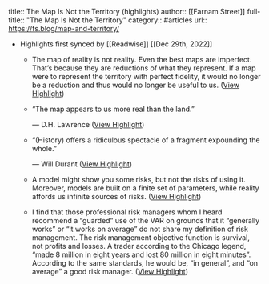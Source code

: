 title:: The Map Is Not the Territory (highlights)
author:: [[Farnam Street]]
full-title:: "The Map Is Not the Territory"
category:: #articles
url:: https://fs.blog/map-and-territory/

- Highlights first synced by [[Readwise]] [[Dec 29th, 2022]]
	- The map of reality is not reality. Even the best maps are imperfect. That’s because they are reductions of what they represent. If a map were to represent the territory with perfect fidelity, it would no longer be a reduction and thus would no longer be useful to us. ([View Highlight](https://read.readwise.io/read/01gndhf8yt4dy1qmf665rvka4d))
	- “The map appears to us more real than the land.”
	  
	  — D.H. Lawrence ([View Highlight](https://read.readwise.io/read/01gndhfapkb3dhtt3zvkn43se9))
	- “(History) offers a ridiculous spectacle of a fragment expounding the whole.”
	  
	  — Will Durant ([View Highlight](https://read.readwise.io/read/01gndhhhvnk7nkagfqj76afca8))
	- A model might show you some risks, but not the risks of using it. Moreover, models are built on a finite set of parameters, while reality affords us infinite sources of risks. ([View Highlight](https://read.readwise.io/read/01gndhn3e70rv56vrtw75fnwdy))
	- I find that those professional risk managers whom I heard recommend a “guarded” use of the VAR on grounds that it “generally works” or “it works on average” do not share my definition of risk management. The risk management objective function is survival, not profits and losses. A trader according to the Chicago legend, “made 8 million in eight years and lost 80 million in eight minutes”. According to the same standards, he would be, “in general”, and “on average” a good risk manager. ([View Highlight](https://read.readwise.io/read/01gndhqagp1b5h057p60qc9w8a))